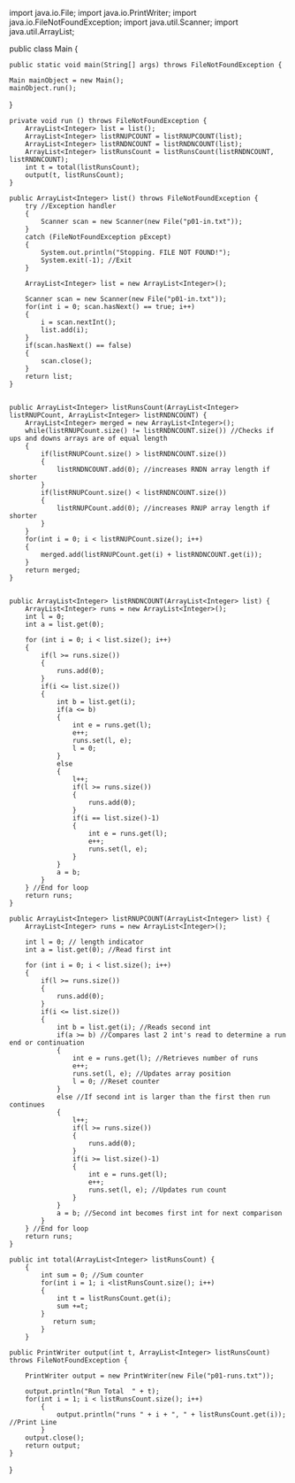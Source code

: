 import java.io.File; 
import java.io.PrintWriter; 
import java.io.FileNotFoundException; 
import java.util.Scanner;
import java.util.ArrayList;

public class Main   {

	public static void main(String[] args) throws FileNotFoundException {
		
	Main mainObject = new Main(); 
	mainObject.run(); 
  }
	
	private void run () throws FileNotFoundException { 
		ArrayList<Integer> list = list();  
		ArrayList<Integer> listRNUPCOUNT = listRNUPCOUNT(list);
		ArrayList<Integer> listRNDNCOUNT = listRNDNCOUNT(list);   
		ArrayList<Integer> listRunsCount = listRunsCount(listRNDNCOUNT, listRNDNCOUNT); 
		int t = total(listRunsCount); 
	    output(t, listRunsCount); 
	}

	public ArrayList<Integer> list() throws FileNotFoundException {
		try //Exception handler
		{
			Scanner scan = new Scanner(new File("p01-in.txt")); 
		}
		catch (FileNotFoundException pExcept) 
		{
			System.out.println("Stopping. FILE NOT FOUND!"); 
			System.exit(-1); //Exit 
		}

		ArrayList<Integer> list = new ArrayList<Integer>();

		Scanner scan = new Scanner(new File("p01-in.txt")); 
		for(int i = 0; scan.hasNext() == true; i++)
		{
			i = scan.nextInt();
			list.add(i);
		}
		if(scan.hasNext() == false)
		{
			scan.close();
		}
		return list;
	}	


	public ArrayList<Integer> listRunsCount(ArrayList<Integer> listRNUPCount, ArrayList<Integer> listRNDNCOUNT) {
		ArrayList<Integer> merged = new ArrayList<Integer>();
		while(listRNUPCount.size() != listRNDNCOUNT.size()) //Checks if ups and downs arrays are of equal length
		{
			if(listRNUPCount.size() > listRNDNCOUNT.size())
			{
				listRNDNCOUNT.add(0); //increases RNDN array length if shorter
			}
			if(listRNUPCount.size() < listRNDNCOUNT.size())
			{
				listRNUPCount.add(0); //increases RNUP array length if  shorter
			}
		}
		for(int i = 0; i < listRNUPCount.size(); i++)
		{
			merged.add(listRNUPCount.get(i) + listRNDNCOUNT.get(i)); 
		}
		return merged;
	}


	public ArrayList<Integer> listRNDNCOUNT(ArrayList<Integer> list) {
		ArrayList<Integer> runs = new ArrayList<Integer>();
		int l = 0; 
		int a = list.get(0); 

		for (int i = 0; i < list.size(); i++) 
		{
			if(l >= runs.size()) 
			{
				runs.add(0);
			}
			if(i <= list.size())
			{
				int b = list.get(i); 
				if(a <= b) 
				{
					int e = runs.get(l);
					e++; 
					runs.set(l, e); 
					l = 0; 
				}
				else 
				{
					l++; 
					if(l >= runs.size())
					{
						runs.add(0);
					}
					if(i == list.size()-1) 
					{
						int e = runs.get(l);
						e++;
						runs.set(l, e); 
					}
				}
				a = b; 
			}
		} //End for loop
		return runs;
	}

	public ArrayList<Integer> listRNUPCOUNT(ArrayList<Integer> list) {
		ArrayList<Integer> runs = new ArrayList<Integer>();
		
		int l = 0; // length indicator
		int a = list.get(0); //Read first int

		for (int i = 0; i < list.size(); i++) 
		{
			if(l >= runs.size()) 
			{
				runs.add(0);
			}
			if(i <= list.size())
			{
				int b = list.get(i); //Reads second int 
				if(a >= b) //Compares last 2 int's read to determine a run end or continuation
				{
					int e = runs.get(l); //Retrieves number of runs 
					e++;
					runs.set(l, e); //Updates array position 
					l = 0; //Reset counter
				}
				else //If second int is larger than the first then run continues
				{
					l++; 
					if(l >= runs.size())
					{
						runs.add(0);
					}
					if(i >= list.size()-1) 
					{
						int e = runs.get(l);
						e++;
						runs.set(l, e); //Updates run count 
					}
				}
				a = b; //Second int becomes first int for next comparison
			}
		} //End for loop 
		return runs;
	}	
	
	public int total(ArrayList<Integer> listRunsCount) {
		{
			int sum = 0; //Sum counter
			for(int i = 1; i <listRunsCount.size(); i++) 
			{
				int t = listRunsCount.get(i); 
				sum +=t; 
			}
			   return sum;
		    }
		}
	  
    public PrintWriter output(int t, ArrayList<Integer> listRunsCount) throws FileNotFoundException {
		
		PrintWriter output = new PrintWriter(new File("p01-runs.txt"));

		output.println("Run Total  " + t); 
		for(int i = 1; i < listRunsCount.size(); i++)
			{
				output.println("runs " + i + ", " + listRunsCount.get(i)); //Print Line
			}
		output.close(); 
		return output;
	}

}
